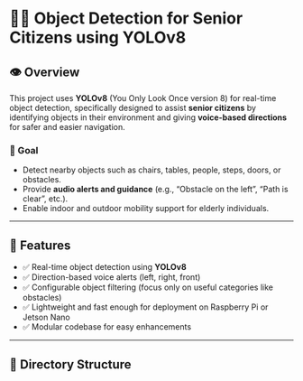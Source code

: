 # 🧓🎯 Object Detection for Senior Citizens using YOLOv8

## 👁️ Overview

This project uses **YOLOv8** (You Only Look Once version 8) for real-time object detection, specifically designed to assist **senior citizens** by identifying objects in their environment and giving **voice-based directions** for safer and easier navigation.

### 🎯 Goal
- Detect nearby objects such as chairs, tables, people, steps, doors, or obstacles.
- Provide **audio alerts and guidance** (e.g., “Obstacle on the left”, “Path is clear”, etc.).
- Enable indoor and outdoor mobility support for elderly individuals.

---

## 🔧 Features

- ✅ Real-time object detection using **YOLOv8**
- ✅ Direction-based voice alerts (left, right, front)
- ✅ Configurable object filtering (focus only on useful categories like obstacles)
- ✅ Lightweight and fast enough for deployment on Raspberry Pi or Jetson Nano
- ✅ Modular codebase for easy enhancements

---

## 📁 Directory Structure

